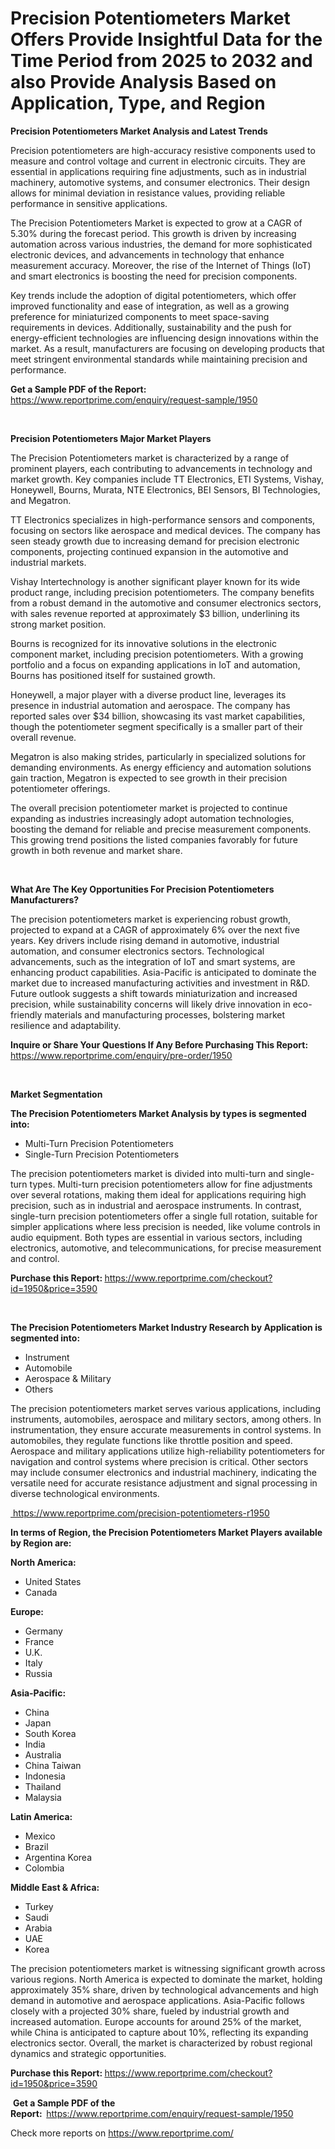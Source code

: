 <p><h1>Precision Potentiometers Market Offers Provide Insightful Data for the Time Period from 2025 to 2032 and also Provide Analysis Based on Application, Type, and Region</h1></p><p><strong>Precision Potentiometers Market Analysis and Latest Trends</strong></p>
<p><p>Precision potentiometers are high-accuracy resistive components used to measure and control voltage and current in electronic circuits. They are essential in applications requiring fine adjustments, such as in industrial machinery, automotive systems, and consumer electronics. Their design allows for minimal deviation in resistance values, providing reliable performance in sensitive applications.</p><p>The Precision Potentiometers Market is expected to grow at a CAGR of 5.30% during the forecast period. This growth is driven by increasing automation across various industries, the demand for more sophisticated electronic devices, and advancements in technology that enhance measurement accuracy. Moreover, the rise of the Internet of Things (IoT) and smart electronics is boosting the need for precision components. </p><p>Key trends include the adoption of digital potentiometers, which offer improved functionality and ease of integration, as well as a growing preference for miniaturized components to meet space-saving requirements in devices. Additionally, sustainability and the push for energy-efficient technologies are influencing design innovations within the market. As a result, manufacturers are focusing on developing products that meet stringent environmental standards while maintaining precision and performance.</p></p>
<p><strong>Get a Sample PDF of the Report:&nbsp;</strong> <a href="https://www.reportprime.com/enquiry/request-sample/1950?utm_campaign=3097&utm_medium=2&utm_source=Github&utm_content=ia&utm_term=18032025&utm_id=precision-potentiometers">https://www.reportprime.com/enquiry/request-sample/1950</a></p>
<p>&nbsp;</p>
<p><strong>Precision Potentiometers Major Market Players</strong></p>
<p><p>The Precision Potentiometers market is characterized by a range of prominent players, each contributing to advancements in technology and market growth. Key companies include TT Electronics, ETI Systems, Vishay, Honeywell, Bourns, Murata, NTE Electronics, BEI Sensors, BI Technologies, and Megatron. </p><p>TT Electronics specializes in high-performance sensors and components, focusing on sectors like aerospace and medical devices. The company has seen steady growth due to increasing demand for precision electronic components, projecting continued expansion in the automotive and industrial markets.</p><p>Vishay Intertechnology is another significant player known for its wide product range, including precision potentiometers. The company benefits from a robust demand in the automotive and consumer electronics sectors, with sales revenue reported at approximately $3 billion, underlining its strong market position. </p><p>Bourns is recognized for its innovative solutions in the electronic component market, including precision potentiometers. With a growing portfolio and a focus on expanding applications in IoT and automation, Bourns has positioned itself for sustained growth.</p><p>Honeywell, a major player with a diverse product line, leverages its presence in industrial automation and aerospace. The company has reported sales over $34 billion, showcasing its vast market capabilities, though the potentiometer segment specifically is a smaller part of their overall revenue.</p><p>Megatron is also making strides, particularly in specialized solutions for demanding environments. As energy efficiency and automation solutions gain traction, Megatron is expected to see growth in their precision potentiometer offerings.</p><p>The overall precision potentiometer market is projected to continue expanding as industries increasingly adopt automation technologies, boosting the demand for reliable and precise measurement components. This growing trend positions the listed companies favorably for future growth in both revenue and market share.</p></p>
<p>&nbsp;</p>
<p><strong>What Are The Key Opportunities For Precision Potentiometers Manufacturers?</strong></p>
<p><p>The precision potentiometers market is experiencing robust growth, projected to expand at a CAGR of approximately 6% over the next five years. Key drivers include rising demand in automotive, industrial automation, and consumer electronics sectors. Technological advancements, such as the integration of IoT and smart systems, are enhancing product capabilities. Asia-Pacific is anticipated to dominate the market due to increased manufacturing activities and investment in R&D. Future outlook suggests a shift towards miniaturization and increased precision, while sustainability concerns will likely drive innovation in eco-friendly materials and manufacturing processes, bolstering market resilience and adaptability.</p></p>
<p><strong>Inquire or Share Your Questions If Any Before Purchasing This Report:</strong> <a href="https://www.reportprime.com/enquiry/pre-order/1950?utm_campaign=3097&utm_medium=2&utm_source=Github&utm_content=ia&utm_term=18032025&utm_id=precision-potentiometers">https://www.reportprime.com/enquiry/pre-order/1950</a></p>
<p>&nbsp;</p>
<p><strong>Market Segmentation</strong></p>
<p><strong>The Precision Potentiometers Market Analysis by types is segmented into:</strong></p>
<p><ul><li>Multi-Turn Precision Potentiometers</li><li>Single-Turn Precision Potentiometers</li></ul></p>
<p><p>The precision potentiometers market is divided into multi-turn and single-turn types. Multi-turn precision potentiometers allow for fine adjustments over several rotations, making them ideal for applications requiring high precision, such as in industrial and aerospace instruments. In contrast, single-turn precision potentiometers offer a single full rotation, suitable for simpler applications where less precision is needed, like volume controls in audio equipment. Both types are essential in various sectors, including electronics, automotive, and telecommunications, for precise measurement and control.</p></p>
<p><strong>Purchase this Report:&nbsp;</strong><a href="https://www.reportprime.com/checkout?id=1950&price=3590&utm_campaign=3097&utm_medium=2&utm_source=Github&utm_content=ia&utm_term=18032025&utm_id=precision-potentiometers">https://www.reportprime.com/checkout?id=1950&price=3590</a></p>
<p>&nbsp;</p>
<p><strong>The Precision Potentiometers Market Industry Research by Application is segmented into:</strong></p>
<p><ul><li>Instrument</li><li>Automobile</li><li>Aerospace & Military</li><li>Others</li></ul></p>
<p><p>The precision potentiometers market serves various applications, including instruments, automobiles, aerospace and military sectors, among others. In instrumentation, they ensure accurate measurements in control systems. In automobiles, they regulate functions like throttle position and speed. Aerospace and military applications utilize high-reliability potentiometers for navigation and control systems where precision is critical. Other sectors may include consumer electronics and industrial machinery, indicating the versatile need for accurate resistance adjustment and signal processing in diverse technological environments.</p></p>
<p><a href="https://www.reportprime.com/precision-potentiometers-r1950?utm_campaign=3097&utm_medium=2&utm_source=Github&utm_content=ia&utm_term=18032025&utm_id=precision-potentiometers">&nbsp;https://www.reportprime.com/precision-potentiometers-r1950</a></p>
<p><strong>In terms of Region, the Precision Potentiometers Market Players available by Region are:</strong></p>
<p>
    <p> <strong> North America: </strong>
        <ul>
            <li>United States</li>
            <li>Canada</li>
        </ul>
        </p> 
    <p> <strong> Europe: </strong>
        <ul>
            <li>Germany</li>
            <li>France</li>
            <li>U.K.</li>
            <li>Italy</li>
            <li>Russia</li>
        </ul>
        </p> 
    <p> <strong> Asia-Pacific: </strong>
        <ul>
            <li>China</li>
            <li>Japan</li>
            <li>South Korea</li>
            <li>India</li>
            <li>Australia</li>
            <li>China Taiwan</li>
            <li>Indonesia</li>
            <li>Thailand</li>
            <li>Malaysia</li>
        </ul>
        </p> 
    <p> <strong> Latin America: </strong>
        <ul>
            <li>Mexico</li>
            <li>Brazil</li>
            <li>Argentina Korea</li>
            <li>Colombia</li>
        </ul>
        </p> 
    <p> <strong> Middle East & Africa: </strong>
        <ul>
            <li>Turkey</li>
            <li>Saudi</li>
            <li>Arabia</li>
            <li>UAE</li>
            <li>Korea</li>
        </ul>
    </p>
    </p>
<p><p>The precision potentiometers market is witnessing significant growth across various regions. North America is expected to dominate the market, holding approximately 35% share, driven by technological advancements and high demand in automotive and aerospace applications. Asia-Pacific follows closely with a projected 30% share, fueled by industrial growth and increased automation. Europe accounts for around 25% of the market, while China is anticipated to capture about 10%, reflecting its expanding electronics sector. Overall, the market is characterized by robust regional dynamics and strategic opportunities.</p></p>
<p><strong>Purchase this Report: </strong><a href="https://www.reportprime.com/checkout?id=1950&price=3590&utm_campaign=3097&utm_medium=2&utm_source=Github&utm_content=ia&utm_term=18032025&utm_id=precision-potentiometers">https://www.reportprime.com/checkout?id=1950&price=3590</a></p>
<p>&nbsp;<strong>Get a Sample PDF of the Report:&nbsp;&nbsp;</strong><a href="https://www.reportprime.com/enquiry/request-sample/1950?utm_campaign=3097&utm_medium=2&utm_source=Github&utm_content=ia&utm_term=18032025&utm_id=precision-potentiometers">https://www.reportprime.com/enquiry/request-sample/1950</a></p>
<p><strong></strong></p>
<p>Check more reports on <a href="https://www.reportprime.com/?utm_campaign=3097&utm_medium=2&utm_source=Github&utm_content=ia&utm_term=18032025&utm_id=precision-potentiometers">https://www.reportprime.com/</a></p>